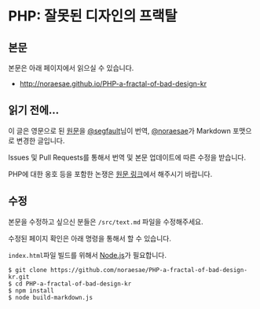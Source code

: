 PHP: 잘못된 디자인의 프랙탈
==============================

본문
----
본문은 아래 페이지에서 읽으실 수 있습니다.  
* http://noraesae.github.io/PHP-a-fractal-of-bad-design-kr

읽기 전에...
------------
이 글은 영문으로 된 [원문](http://me.veekun.com/blog/2012/04/09/php-a-fractal-of-bad-design/)을 [@segfault](http://about.me/segfault)님이 번역, [@noraesae](https://github.com/noraesae)가 Markdown 포맷으로 변경한 글입니다.

Issues 및 Pull Requests를 통해서 번역 및 본문 업데이트에 따른 수정을 받습니다.

PHP에 대한 옹호 등을 포함한 논쟁은 [원문 링크](http://me.veekun.com/blog/2012/04/09/php-a-fractal-of-bad-design/)에서 해주시기 바랍니다.

수정
----
본문을 수정하고 싶으신 분들은 `/src/text.md` 파일을 수정해주세요.

수정된 페이지 확인은 아래 명령을 통해서 할 수 있습니다.

`index.html`파일 빌드를 위해서 [Node.js](http://nodejs.org/)가 필요합니다.

```
$ git clone https://github.com/noraesae/PHP-a-fractal-of-bad-design-kr.git
$ cd PHP-a-fractal-of-bad-design-kr
$ npm install
$ node build-markdown.js
```
